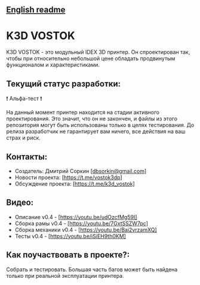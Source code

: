 ## [English readme](https://github.com/dmitry-sorkin/K3D-VOSTOK/blob/df7e5a62d058bf835cb11f0c4f4aa8cc1f315c1a/README.md)

# K3D VOSTOK
K3D VOSTOK - это модульный IDEX 3D принтер. Он спроектирован так, чтобы при относительно небольшой цене обладать продвинутым функционалом и характеристиками.

## Текущий статус разработки:
❗ Альфа-тест ❗

На данный момент принтер находится на стадии активного проектирования. Это значит, что он не закончен, и файлы из этого репозитория могут быть использованы только в целях тестирования. До релиза разработчик не гарантирует вам ничего, все действия на ваш страх и риск.

## Контакты:
+ Создатель: Дмитрий Соркин [dbsorkin@gmail.com]
+ Новости проекта: [https://t.me/vostok3dp]
+ Обсуждение проекта: [https://t.me/k3d_vostok]

## Видео:
+ Описание v0.4 - [https://youtu.be/udOzcfMg59I]
+ Сборка рамы v0.4 - [https://youtu.be/7GxtSSZW7pc]
+ Сборка механики v0.4 - [https://youtu.be/Bai2vrzamXQ]
+ Тесты v0.4 - [https://youtu.be/iSiEH9th0KM]

## Как поучаствовать в проекте?:
Собрать и тестировать. Большая часть багов может быть найдена только при реальной эксплуатации принтера.
